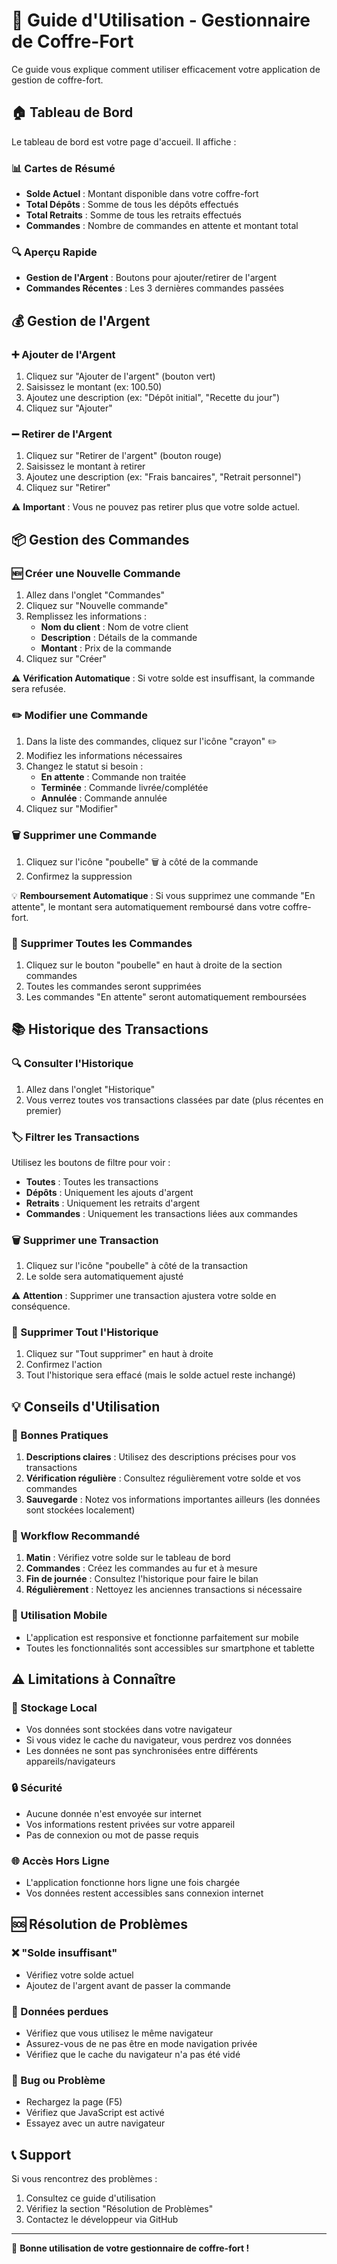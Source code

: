 # 📖 Guide d'Utilisation - Gestionnaire de Coffre-Fort

Ce guide vous explique comment utiliser efficacement votre application de gestion de coffre-fort.

## 🏠 Tableau de Bord

Le tableau de bord est votre page d'accueil. Il affiche :

### 📊 Cartes de Résumé
- **Solde Actuel** : Montant disponible dans votre coffre-fort
- **Total Dépôts** : Somme de tous les dépôts effectués
- **Total Retraits** : Somme de tous les retraits effectués
- **Commandes** : Nombre de commandes en attente et montant total

### 🔍 Aperçu Rapide
- **Gestion de l'Argent** : Boutons pour ajouter/retirer de l'argent
- **Commandes Récentes** : Les 3 dernières commandes passées

## 💰 Gestion de l'Argent

### ➕ Ajouter de l'Argent
1. Cliquez sur "Ajouter de l'argent" (bouton vert)
2. Saisissez le montant (ex: 100.50)
3. Ajoutez une description (ex: "Dépôt initial", "Recette du jour")
4. Cliquez sur "Ajouter"

### ➖ Retirer de l'Argent
1. Cliquez sur "Retirer de l'argent" (bouton rouge)
2. Saisissez le montant à retirer
3. Ajoutez une description (ex: "Frais bancaires", "Retrait personnel")
4. Cliquez sur "Retirer"

⚠️ **Important** : Vous ne pouvez pas retirer plus que votre solde actuel.

## 📦 Gestion des Commandes

### 🆕 Créer une Nouvelle Commande
1. Allez dans l'onglet "Commandes"
2. Cliquez sur "Nouvelle commande"
3. Remplissez les informations :
   - **Nom du client** : Nom de votre client
   - **Description** : Détails de la commande
   - **Montant** : Prix de la commande
4. Cliquez sur "Créer"

⚠️ **Vérification Automatique** : Si votre solde est insuffisant, la commande sera refusée.

### ✏️ Modifier une Commande
1. Dans la liste des commandes, cliquez sur l'icône "crayon" ✏️
2. Modifiez les informations nécessaires
3. Changez le statut si besoin :
   - **En attente** : Commande non traitée
   - **Terminée** : Commande livrée/complétée
   - **Annulée** : Commande annulée
4. Cliquez sur "Modifier"

### 🗑️ Supprimer une Commande
1. Cliquez sur l'icône "poubelle" 🗑️ à côté de la commande
2. Confirmez la suppression

💡 **Remboursement Automatique** : Si vous supprimez une commande "En attente", le montant sera automatiquement remboursé dans votre coffre-fort.

### 🧹 Supprimer Toutes les Commandes
1. Cliquez sur le bouton "poubelle" en haut à droite de la section commandes
2. Toutes les commandes seront supprimées
3. Les commandes "En attente" seront automatiquement remboursées

## 📚 Historique des Transactions

### 🔍 Consulter l'Historique
1. Allez dans l'onglet "Historique"
2. Vous verrez toutes vos transactions classées par date (plus récentes en premier)

### 🏷️ Filtrer les Transactions
Utilisez les boutons de filtre pour voir :
- **Toutes** : Toutes les transactions
- **Dépôts** : Uniquement les ajouts d'argent
- **Retraits** : Uniquement les retraits d'argent
- **Commandes** : Uniquement les transactions liées aux commandes

### 🗑️ Supprimer une Transaction
1. Cliquez sur l'icône "poubelle" à côté de la transaction
2. Le solde sera automatiquement ajusté

⚠️ **Attention** : Supprimer une transaction ajustera votre solde en conséquence.

### 🧹 Supprimer Tout l'Historique
1. Cliquez sur "Tout supprimer" en haut à droite
2. Confirmez l'action
3. Tout l'historique sera effacé (mais le solde actuel reste inchangé)

## 💡 Conseils d'Utilisation

### 🎯 Bonnes Pratiques
1. **Descriptions claires** : Utilisez des descriptions précises pour vos transactions
2. **Vérification régulière** : Consultez régulièrement votre solde et vos commandes
3. **Sauvegarde** : Notez vos informations importantes ailleurs (les données sont stockées localement)

### 🔄 Workflow Recommandé
1. **Matin** : Vérifiez votre solde sur le tableau de bord
2. **Commandes** : Créez les commandes au fur et à mesure
3. **Fin de journée** : Consultez l'historique pour faire le bilan
4. **Régulièrement** : Nettoyez les anciennes transactions si nécessaire

### 📱 Utilisation Mobile
- L'application est responsive et fonctionne parfaitement sur mobile
- Toutes les fonctionnalités sont accessibles sur smartphone et tablette

## ⚠️ Limitations à Connaître

### 💾 Stockage Local
- Vos données sont stockées dans votre navigateur
- Si vous videz le cache du navigateur, vous perdrez vos données
- Les données ne sont pas synchronisées entre différents appareils/navigateurs

### 🔒 Sécurité
- Aucune donnée n'est envoyée sur internet
- Vos informations restent privées sur votre appareil
- Pas de connexion ou mot de passe requis

### 🌐 Accès Hors Ligne
- L'application fonctionne hors ligne une fois chargée
- Vos données restent accessibles sans connexion internet

## 🆘 Résolution de Problèmes

### ❌ "Solde insuffisant"
- Vérifiez votre solde actuel
- Ajoutez de l'argent avant de passer la commande

### 🔄 Données perdues
- Vérifiez que vous utilisez le même navigateur
- Assurez-vous de ne pas être en mode navigation privée
- Vérifiez que le cache du navigateur n'a pas été vidé

### 🐛 Bug ou Problème
- Rechargez la page (F5)
- Vérifiez que JavaScript est activé
- Essayez avec un autre navigateur

## 📞 Support

Si vous rencontrez des problèmes :
1. Consultez ce guide d'utilisation
2. Vérifiez la section "Résolution de Problèmes"
3. Contactez le développeur via GitHub

---

🎉 **Bonne utilisation de votre gestionnaire de coffre-fort !**